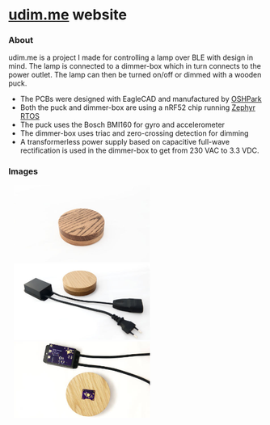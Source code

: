 # [udim.me](http://udim.me) website

### About

udim.me is a project I made for controlling a lamp over BLE with design in mind. The lamp is connected to a dimmer-box which in turn connects to the power outlet. The lamp can then be turned on/off or dimmed with a wooden puck.

* The PCBs were designed with EagleCAD and manufactured by [OSHPark](https://oshpark.com/)
* Both the puck and dimmer-box are using a nRF52 chip running [Zephyr RTOS](https://www.zephyrproject.org/)
* The puck uses the Bosch BMI160 for gyro and accelerometer
* The dimmer-box uses triac and zero-crossing detection for dimming
* A transformerless power supply based on capacitive full-wave rectification is used in the dimmer-box to get from 230 VAC to 3.3 VDC.

### Images

<p float="left">
    <img src="/img/gallery/puck-dark-sm.jpg" width="270" hspace="10" />
    <img src="/img/gallery/puck-box-sm.jpg" width="270" hspace="10" />
    <img src="/img/gallery/pcb-sm.jpg" width="270" hspace="10" />
</p>
